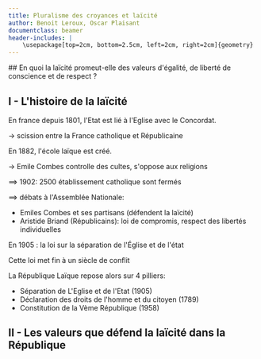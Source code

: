 ```yaml
---
title: Pluralisme des croyances et laïcité
author: Benoit Leroux, Oscar Plaisant
documentclass: beamer
header-includes: |
    \usepackage[top=2cm, bottom=2.5cm, left=2cm, right=2cm]{geometry}   
---
```


<html>
<body>
## En quoi la laïcité promeut-elle des valeurs d'égalité, de liberté de conscience et de respect ?

## I - L'histoire de la laïcité

En france depuis 1801, l'Etat est lié à l'Eglise avec le Concordat.

$\longrightarrow$ scission entre la France catholique et Républicaine

En 1882, l'école laïque est créé.

$\longrightarrow$ Emile Combes controlle des cultes, s'oppose aux religions

$\implies$ 1902: 2500 établissement catholique sont fermés

$\implies$ débats à l'Assemblée Nationale: 

 - Emiles Combes et ses partisans (défendent la laïcité)
 - Aristide Briand (Républicains): loi de compromis, respect des libertés individuelles

En 1905 : la loi sur la séparation de l'Église et de l'état

Cette loi met fin à un siècle de conflit

La République Laïque repose alors sur 4 pilliers:
 
 - Séparation de L'Eglise et de l'Etat (1905)
 - Déclaration des droits de l'homme et du citoyen (1789)
 - Constitution de la Vème République (1958)


## II - Les valeurs que défend la laïcité dans la République



</body>
</html>
